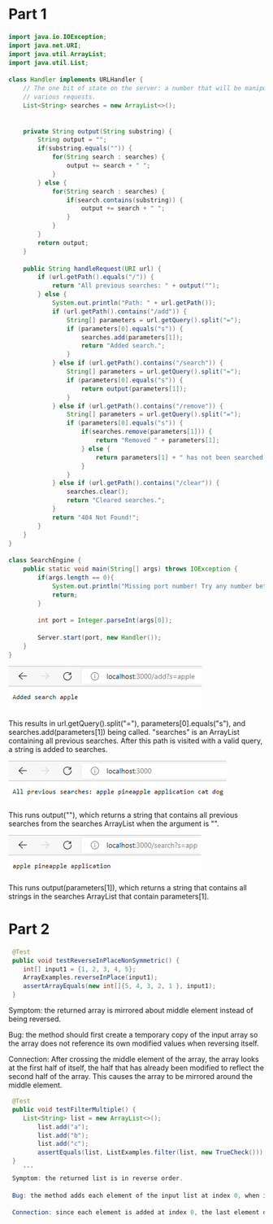 # Part 1
```java
import java.io.IOException;
import java.net.URI;
import java.util.ArrayList;
import java.util.List;

class Handler implements URLHandler {
    // The one bit of state on the server: a number that will be manipulated by
    // various requests.
    List<String> searches = new ArrayList<>();
    

    private String output(String substring) {
        String output = "";
        if(substring.equals("")) {
            for(String search : searches) {
                output += search + " ";
            }
        } else {
            for(String search : searches) {
                if(search.contains(substring)) {
                    output += search + " ";
                }
            }
        }
        return output;
    }

    public String handleRequest(URI url) {
        if (url.getPath().equals("/")) {
            return "All previous searches: " + output("");
        } else {
            System.out.println("Path: " + url.getPath());
            if (url.getPath().contains("/add")) {
                String[] parameters = url.getQuery().split("=");
                if (parameters[0].equals("s")) {
                    searches.add(parameters[1]);
                    return "Added search.";
                }
            } else if (url.getPath().contains("/search")) {
                String[] parameters = url.getQuery().split("=");
                if (parameters[0].equals("s")) {
                    return output(parameters[1]);
                }
            } else if (url.getPath().contains("/remove")) {
                String[] parameters = url.getQuery().split("=");
                if (parameters[0].equals("s")) {
                    if(searches.remove(parameters[1])) {
                        return "Removed " + parameters[1];
                    } else {
                        return parameters[1] + " has not been searched.";
                    }
                }
            } else if (url.getPath().contains("/clear")) {
                searches.clear();
                return "Cleared searches.";
            }
            return "404 Not Found!";
        } 
    }
}

class SearchEngine {
    public static void main(String[] args) throws IOException {
        if(args.length == 0){
            System.out.println("Missing port number! Try any number between 1024 to 49151");
            return;
        }

        int port = Integer.parseInt(args[0]);

        Server.start(port, new Handler());
    }
}
```

![apple](images/appleQuery.png)

This results in url.getQuery().split("="), parameters[0].equals("s"), and searches.add(parameters[1]) being called. "searches" is an ArrayList containing all previous searches.
After this path is visited with a valid query, a string is added to searches.

![allSearches](images/allSearches.png)

This runs output(""), which returns a string that contains all previous searches from the searches ArrayList when the argument is "".

![appSearch](images/appSearch.png)

This runs output(parameters[1]), which returns a string that contains all strings in the searches ArrayList that contain parameters[1].

# Part 2

```java
 @Test 
 public void testReverseInPlaceNonSymmetric() {
 	int[] input1 = {1, 2, 3, 4, 5};
 	ArrayExamples.reverseInPlace(input1);
 	assertArrayEquals(new int[]{5, 4, 3, 2, 1 }, input1);
 }
  ```
  
  Symptom: the returned array is mirrored about middle element instead of being reversed.
  
  Bug: the method should first create a temporary copy of the input array so the array does not reference its own modified values when reversing itself. 
  
  Connection: After crossing the middle element of the array, the array looks at the first half of itself, the half that has already been modified to reflect the second half of the array. This causes the array to be mirrored around the middle element.
 
```java
 @Test
 public void testFilterMultiple() {
 	List<String> list = new ArrayList<>();
        list.add("a");
        list.add("b");
        list.add("c");
        assertEquals(list, ListExamples.filter(list, new TrueCheck()));
 }
    ```
 Symptom: the returned list is in reverse order.
 
 Bug: the method adds each element of the input list at index 0, when it should simply add them to the end.
 
 Connection: since each element is added at index 0, the last element of the list will be placed at the beginning of the returned list, indicating the list was reversed.

